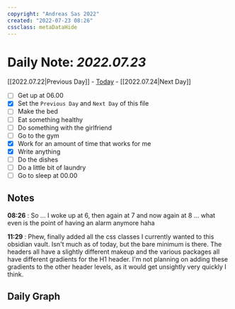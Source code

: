 ```yaml
---
copyright: "Andreas Sas 2022"
created: "2022-07-23 08:26"
cssclass: metaDataHide
---
```


# Daily Note: *2022.07.23*
 [[2022.07.22|Previous Day]] - [Today](obsidian://advanced-uri?daily=true) - [[2022.07.24|Next Day]]

- [ ] Get up at 06.00
- [x] Set the `Previous Day` and `Next Day` of this file
- [ ] Make the bed
- [ ] Eat something healthy
- [ ] Do something with the girlfriend
- [ ] Go to the gym
- [x] Work for an amount of time that works for me
- [x] Write anything
- [ ] Do the dishes
- [ ] Do a little bit of laundry
- [ ] Go to sleep at 00.00

## Notes
**08:26** :
So ... I woke up at 6, then again at 7 and now again at 8 ... what even is the point of having an alarm anymore haha

**11:29** :
Phew, finally added all the css classes I currently wanted to this obsidian vault. Isn't much as of today, but the bare minimum is there. The headers all have a slightly different makeup and the various packages all have different gradients for the H1 header. I'm not planning on adding these gradients to the other header levels, as it would get unsightly very quickly I think.

## Daily Graph
